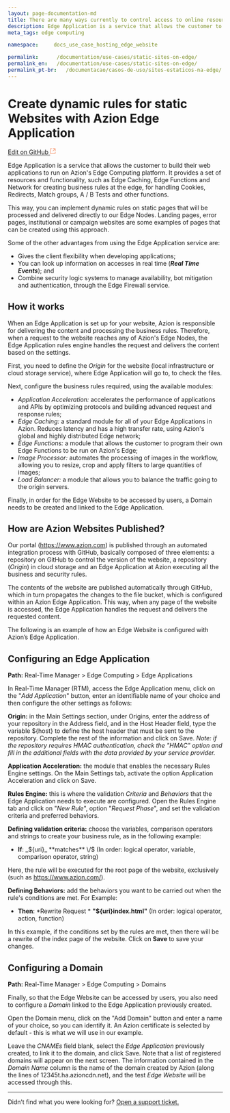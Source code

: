 ```yaml
---
layout: page-documentation-md
title: There are many ways currently to control access to online resources.
description: Edge Application is a service that allows the customer to build their web applications to run on Azion's Edge Computing platform.
meta_tags: edge computing

namespace:     docs_use_case_hosting_edge_website

permalink:      /documentation/use-cases/static-sites-on-edge/
permalink_en:   /documentation/use-cases/static-sites-on-edge/
permalink_pt-br:   /documentacao/casos-de-uso/sites-estaticos-na-edge/
---
```

# Create dynamic rules for static Websites with Azion Edge Application

[Edit on GitHub <svg width="14" height="14" xmlns="http://www.w3.org/2000/svg"><g fill="none" stroke="#F3652B"><path d="M4.81.71H.672v11.43H12.1V8.001" stroke-width=".8"/><path d="M6.87.786h5.155V5.94M6.31 6.5L12.026.786"/></g></svg>](https://github.com/aziontech/docs_en/edit/master/use-cases/hosting-edge-website/2021-01-14-index.md)

Edge Application is a service that allows the customer to build their web applications to run on Azion's Edge Computing platform. It provides a set of resources and functionality, such as Edge Caching, Edge Functions and Network for creating business rules at the edge, for handling Cookies, Redirects, Match groups, A / B Tests and other functions.

This way, you can implement dynamic rules on static pages that will be processed and delivered directly to our Edge Nodes. Landing pages, error pages, institutional or campaign websites are some examples of pages that can be created using this approach.

Some of the other advantages from using the Edge Application service are:

* Gives the client flexibility when developing applications;
* You can look up information on accesses in real time (***Real Time Events***); and
* Combine security logic systems to manage availability, bot mitigation and authentication, through the Edge Firewall service.

## How it works

When an Edge Application is set up for your website, Azion is responsible for delivering the content and processing the business rules. Therefore, when a request to the website reaches any of Azion's Edge Nodes, the Edge Application rules engine handles the request and delivers the content based on the settings.

First, you need to define the *Origin* for the website (local infrastructure or cloud storage service), where Edge Application will go to, to check the files. 

Next, configure the business rules required, using the available modules:

* *Application Acceleration:* accelerates the performance of applications and APIs by optimizing protocols and building advanced request and response rules;
* *Edge Caching:* a standard module for all of your Edge Applications in Azion. Reduces latency and has a high transfer rate, using Azion's global and highly distributed Edge network;
* *Edge Functions:* a module that allows the customer to program their own Edge Functions to be run on Azion's Edge;
* *Image Processor:* automates the processing of images in the workflow, allowing you to resize, crop and apply filters to large quantities of images;
* *Load Balancer:* a module that allows you to balance the traffic going to the origin servers.

Finally, in order for the Edge Website to be accessed by users, a Domain needs to be created and linked to the Edge Application. 

## How are Azion Websites Published?

Our portal (https://www.azion.com) is published through an automated integration process with GitHub, basically composed of three elements: a repository on GitHub to control the version of the website, a repository (*Origin*) in cloud storage and an Edge Application at Azion executing all the business and security rules.

The contents of the website are published automatically through GitHub, which in turn propagates the changes to the file bucket, which is configured within an Azion Edge Application. This way, when any page of the website is accessed, the Edge Application handles the request and delivers the requested content.

The following is an example of how an Edge Website is configured with Azion’s Edge Application.

## Configuring an Edge Application

**Path:** Real-Time Manager > Edge Computing > Edge Applications

In Real-Time Manager (RTM), access the Edge Application menu, click on the "*Add Application*" button, enter an identifiable name of your choice and then configure the other settings as follows:

**Origin:** in the Main Settings section, under Origins, enter the address of your repository in the Address field, and in the Host Header field, type the variable ${host} to define the host header that must be sent to the repository. Complete the rest of the information and click on Save.
*Note: if the repository requires HMAC authentication, check the "HMAC" option and fill in the additional fields with the data provided by your service provider.*

**Application Acceleration:** the module that enables the necessary Rules Engine settings. On the Main Settings tab, activate the option Application Acceleration and click on Save.

**Rules Engine:** this is where the validation *Criteria* and *Behaviors* that the Edge Application needs to execute are configured. Open the Rules Engine tab and click on "*New Rule*", option "*Request Phase*", and set the validation criteria and preferred behaviors.

**Defining validation criteria:** choose the variables, comparison operators and strings to create your business rule, as in the following example:

* **If**: _${uri}_ **matches** \/$
(In order: logical operator, variable, comparison operator, string)

Here, the rule will be executed for the root page of the website, exclusively (such as https://www.azion.com/).

**Defining Behaviors:** add the behaviors you want to be carried out when the rule's conditions are met. For Example:

* **Then**: *Rewrite Request * **"${uri}index.html"**
(In order: logical operator, action, function)

In this example, if the conditions set by the rules are met, then there will be a rewrite of the index page of the website. Click on **Save** to save your changes. 

## Configuring a Domain

**Path:** Real-Time Manager > Edge Computing > Domains

Finally, so that the Edge Website can be accessed by users, you also need to configure a *Domain* linked to the Edge Application previously created.

Open the Domain menu, click on the "Add Domain" button and enter a name of your choice, so you can identify it. An Azion certificate is selected by default - this is what we will use in our example. 

Leave the *CNAMEs* field blank, select the *Edge Application* previously created, to link it to the domain, and click Save. Note that a list of registered domains will appear on the next screen. The information contained in the *Domain Name* column is the name of the domain created by Azion (along the lines of 12345t.ha.azioncdn.net), and the test *Edge Website* will be accessed through this.

---

Didn’t find what you were looking for? [Open a support ticket.](https://tickets.azion.com/)
